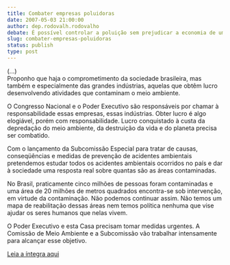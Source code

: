 ```yaml
---
title: Combater empresas poluidoras
date: 2007-05-03 21:00:00
author: dep.rodovalh.rodovalho
debate: É possível controlar a poluição sem prejudicar a economia de um país?
slug: combater-empresas-poluidoras
status: publish 
type: post
---
```


  
(...)  
Proponho que haja o comprometimento da sociedade brasileira, mas também e especialmente das grandes indústrias, aquelas que obtêm lucro desenvolvendo atividades que contaminam o meio ambiente.   
  
O Congresso Nacional e o Poder Executivo são responsáveis por chamar à responsabilidade essas empresas, essas indústrias. Obter lucro é algo elogiável, porém com responsabilidade. Lucro conquistado à custa da depredação do meio ambiente, da destruição da vida e do planeta precisa ser combatido.  
  
Com o lançamento da Subcomissão Especial para tratar de causas, conseqüências e medidas de prevenção de acidentes ambientais pretendemos estudar todos os acidentes ambientais ocorridos no país e dar à sociedade uma resposta real sobre quantas são as áreas contaminadas.  
  
No Brasil, praticamente cinco milhões de pessoas foram contaminadas e uma área de 20 milhões de metros quadrados encontra-se sob intervenção, em virtude da contaminação. Não podemos continuar assim. Não temos um mapa de reabilitação dessas áreas nem temos política nenhuma que vise ajudar os seres humanos que nelas vivem.   
  
O Poder Executivo e esta Casa precisam tomar medidas urgentes. A Comissão de Meio Ambiente e a Subcomissão vão trabalhar intensamente para alcançar esse objetivo.  
  
[Leia a íntegra aqui](http://www.camara.gov.br/internet/sitaqweb/discursodireto.asp?nuSessao=096.1.53.O)
